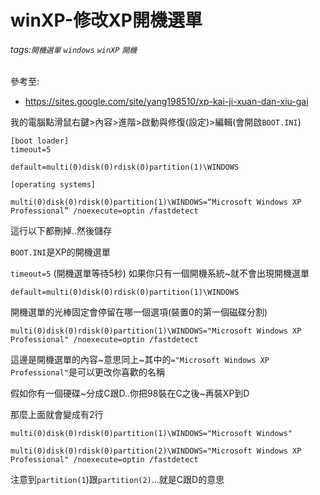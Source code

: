 # winXP-修改XP開機選單
###### tags:`開機選單` `windows` `winXP` `開機`

參考至:
 - https://sites.google.com/site/yang198510/xp-kai-ji-xuan-dan-xiu-gai

我的電腦點滑鼠右鍵>內容>進階>啟動與修復(設定)>編輯(會開啟`BOOT.INI`)

    [boot loader]
    timeout=5

    default=multi(0)disk(0)rdisk(0)partition(1)\WINDOWS

    [operating systems]

    multi(0)disk(0)rdisk(0)partition(1)\WINDOWS=“Microsoft Windows XP Professional” /noexecute=optin /fastdetect

這行以下都刪掉..然後儲存

`BOOT.INI`是XP的開機選單

`timeout=5` (開機選單等待5秒) 如果你只有一個開機系統~就不會出現開機選單

    default=multi(0)disk(0)rdisk(0)partition(1)\WINDOWS

開機選單的光棒固定會停留在哪一個選項(裝置0的第一個磁碟分割)

    multi(0)disk(0)rdisk(0)partition(1)\WINDOWS="Microsoft Windows XP Professional" /noexecute=optin /fastdetect

這邊是開機選單的內容~意思同上~其中的`="Microsoft Windows XP Professional"`是可以更改你喜歡的名稱

假如你有一個硬碟~分成C跟D..你把98裝在C之後~再裝XP到D

那麼上面就會變成有2行

    multi(0)disk(0)rdisk(0)partition(1)\WINDOWS="Microsoft Windows"

    multi(0)disk(0)rdisk(0)partition(2)\WINDOWS="Microsoft Windows XP Professional" /noexecute=optin /fastdetect

注意到`partition(1`)跟`partition(2)`...就是C跟D的意思